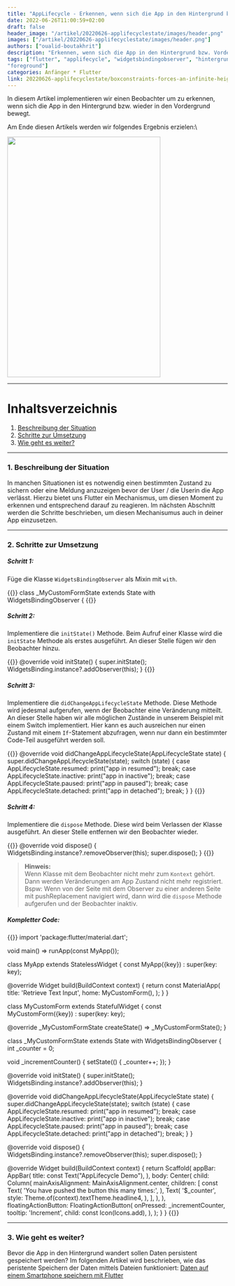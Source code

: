 ```yaml
---
title: "AppLifecycle - Erkennen, wenn sich die App in den Hintergrund bzw. Vordergrund bewegt"
date: 2022-06-26T11:00:59+02:00
draft: false
header_image: "/artikel/20220626-applifecyclestate/images/header.png"
images: ["/artikel/20220626-applifecyclestate/images/header.png"]
authors: ["oualid-boutakhrit"]
description: "Erkennen, wenn sich die App in den Hintergrund bzw. Vordergrund bewegt"
tags: ["flutter", "applifecycle", "widgetsbindingobserver", "hintergrund", "background", "vodergrund",
"foreground"]
categories: Anfänger * Flutter
link: 20220626-applifecyclestate/boxconstraints-forces-an-infinite-height.md
---
```


In diesem Artikel implementieren wir einen Beobachter um zu erkennen, wenn sich die App in den 
Hintergrund bzw. wieder in den Vordergrund bewegt.


Am Ende diesen Artikels werden wir folgendes Ergebnis erzielen:\

<img width="350" height="550" src="/artikel/20220626-applifecyclestate/images/applifecyclestate_preview.gif">

---

# Inhaltsverzeichnis
1. [Beschreibung der Situation ](#first)
2. [Schritte zur Umsetzung](#second)
3. [Wie geht es weiter?](#third)

---

### 1. Beschreibung der Situation <a name="first"></a>
In manchen Situationen ist es notwendig einen bestimmten Zustand zu sichern oder eine Meldung 
anzuzeigen bevor der User / die Userin die App verlässt. Hierzu bietet uns Flutter ein Mechanismus,
um diesen Moment zu erkennen und entsprechend  darauf zu reagieren. Im nächsten Abschnitt werden die 
Schritte beschrieben, um diesen Mechanisumus auch in deiner App einzusetzen.

---

### 2. Schritte zur Umsetzung <a name="second"></a>

##### Schritt 1:

Füge die Klasse `WidgetsBindingObserver` als Mixin mit `with`.

{{<highlight dart>}}
class _MyCustomFormState extends State<MyCustomForm> with WidgetsBindingObserver {
{{</highlight>}}


##### Schritt 2:

Implementiere die `initState()` Methode. Beim Aufruf einer Klasse wird die `initState` Methode als 
erstes ausgeführt.
An dieser Stelle fügen wir den Beobachter hinzu.

{{<highlight dart>}}
@override
void initState() {
 super.initState();
 WidgetsBinding.instance?.addObserver(this);
}
{{</highlight>}}


##### Schritt 3:

Implementiere die `didChangeAppLifecycleState` Methode. Diese Methode wird jedesmal aufgerufen, 
wenn der Beobachter eine Veränderung mitteilt.
An dieser Stelle haben wir alle möglichen Zustände in unserem Beispiel mit einem Switch 
implementiert. Hier kann es auch ausreichen nur einen Zustand mit einem `If`-Statement abzufragen, 
wenn nur dann ein bestimmter Code-Teil ausgeführt werden soll.

{{<highlight dart>}}
@override
void didChangeAppLifecycleState(AppLifecycleState state) {
 super.didChangeAppLifecycleState(state);
 switch (state) {
   case AppLifecycleState.resumed:
     print("app in resumed");
     break;
   case AppLifecycleState.inactive:
     print("app in inactive");
     break;
   case AppLifecycleState.paused:
     print("app in paused");
     break;
   case AppLifecycleState.detached:
     print("app in detached");
     break;
 }
}
{{</highlight>}}

##### Schritt 4:

Implementiere die `dispose` Methode. Diese wird beim Verlassen der Klasse ausgeführt.
An dieser Stelle entfernen wir den Beobachter wieder.

{{<highlight dart>}}
@override
void dispose() {
 WidgetsBinding.instance?.removeObserver(this);
 super.dispose();
}
{{</highlight>}}

> **Hinweis:**\
> Wenn Klasse mit dem Beobachter nicht mehr zum `Kontext` gehört. Dann werden Veränderungen am App
> Zustand nicht mehr registriert. Bspw: Wenn von der Seite mit dem Observer zu einer anderen Seite
> mit pushReplacement navigiert wird, dann wird die `dispose` Methode aufgerufen und der Beobachter
> inaktiv.


##### Kompletter Code:

{{<highlight dart>}}
import 'package:flutter/material.dart';

void main() => runApp(const MyApp());

class MyApp extends StatelessWidget {
  const MyApp({key}) : super(key: key);

  @override
  Widget build(BuildContext context) {
    return const MaterialApp(
      title: 'Retrieve Text Input',
      home: MyCustomForm(),
    );
  }
}

class MyCustomForm extends StatefulWidget {
  const MyCustomForm({key}) : super(key: key);

  @override
  _MyCustomFormState createState() => _MyCustomFormState();
}

class _MyCustomFormState extends State<MyCustomForm> with WidgetsBindingObserver {
  int _counter = 0;

  void _incrementCounter() {
    setState(() {
      _counter++;
    });
  }

  @override
  void initState() {
    super.initState();
    WidgetsBinding.instance?.addObserver(this);
  }

  @override
  void didChangeAppLifecycleState(AppLifecycleState state) {
    super.didChangeAppLifecycleState(state);
    switch (state) {
      case AppLifecycleState.resumed:
        print("app in resumed");
        break;
      case AppLifecycleState.inactive:
        print("app in inactive");
        break;
      case AppLifecycleState.paused:
        print("app in paused");
        break;
      case AppLifecycleState.detached:
        print("app in detached");
        break;
    }
  }

  @override
  void dispose() {
    WidgetsBinding.instance?.removeObserver(this);
    super.dispose();
  }

  @override
  Widget build(BuildContext context) {
    return Scaffold(
      appBar: AppBar(
        title: const Text("AppLifecycle Demo"),
      ),
      body: Center(
        child: Column(
          mainAxisAlignment: MainAxisAlignment.center,
          children: <Widget>[
            const Text(
              'You have pushed the button this many times:',
            ),
            Text(
              '$_counter',
              style: Theme.of(context).textTheme.headline4,
            ),
          ],
        ),
      ),
      floatingActionButton: FloatingActionButton(
        onPressed: _incrementCounter,
        tooltip: 'Increment',
        child: const Icon(Icons.add),
      ),
    );
  }
}
{{</highlight>}}

---

### 3. Wie geht es weiter? <a name="third"/>
Bevor die App in den Hintergrund wandert sollen Daten persistent gespeichert werden? Im folgenden 
Artikel wird beschrieben, wie das peristente Speichern der Daten mittels Dateien funktioniert:
[Daten auf einem Smartphone speichern mit Flutter](https://https://flutter.de/artikel/flutter-how-to-write-files.html)

